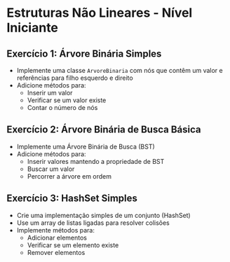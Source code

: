 # Estruturas Não Lineares - Nível Iniciante

## Exercício 1: Árvore Binária Simples
- Implemente uma classe `ArvoreBinaria` com nós que contêm um valor e referências para filho esquerdo e direito
- Adicione métodos para:
    - Inserir um valor
    - Verificar se um valor existe
    - Contar o número de nós

## Exercício 2: Árvore Binária de Busca Básica
- Implemente uma Árvore Binária de Busca (BST)
- Adicione métodos para:
    - Inserir valores mantendo a propriedade de BST
    - Buscar um valor
    - Percorrer a árvore em ordem

## Exercício 3: HashSet Simples
- Crie uma implementação simples de um conjunto (HashSet)
- Use um array de listas ligadas para resolver colisões
- Implemente métodos para:
    - Adicionar elementos
    - Verificar se um elemento existe
    - Remover elementos